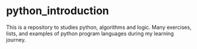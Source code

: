 # python_introduction
This is a repository to studies python, algorithms and logic. 
Many exercises, lists, and examples of python program languages during my learning journey.
